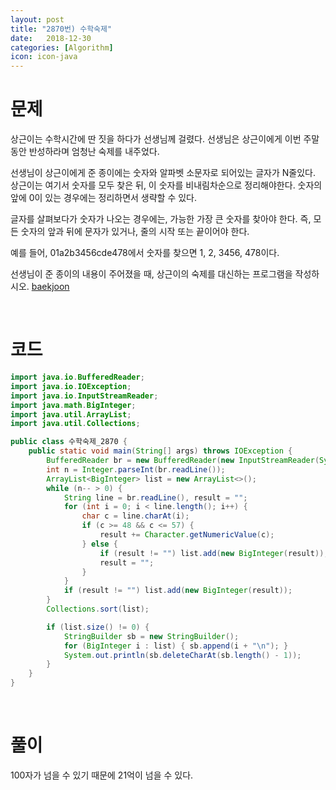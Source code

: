 ```yaml
---
layout: post
title: "2870번) 수학숙제"
date:   2018-12-30
categories: [Algorithm]
icon: icon-java
---
```


# 문제
상근이는 수학시간에 딴 짓을 하다가 선생님께 걸렸다. 선생님은 상근이에게 이번 주말동안 반성하라며 엄청난 숙제를 내주었다.

선생님이 상근이에게 준 종이에는 숫자와 알파벳 소문자로 되어있는 글자가 N줄있다. 상근이는 여기서 숫자를 모두 찾은 뒤, 이 숫자를 비내림차순으로 정리해야한다. 숫자의 앞에 0이 있는 경우에는 정리하면서 생략할 수 있다.

글자를 살펴보다가 숫자가 나오는 경우에는, 가능한 가장 큰 숫자를 찾아야 한다. 즉, 모든 숫자의 앞과 뒤에 문자가 있거나, 줄의 시작 또는 끝이어야 한다.

예를 들어, 01a2b3456cde478에서 숫자를 찾으면 1, 2, 3456, 478이다.

선생님이 준 종이의 내용이 주어졌을 때, 상근이의 숙제를 대신하는 프로그램을 작성하시오. [baekjoon](https://www.acmicpc.net/problem/2870)

<br>

# 코드
```java
import java.io.BufferedReader;
import java.io.IOException;
import java.io.InputStreamReader;
import java.math.BigInteger;
import java.util.ArrayList;
import java.util.Collections;

public class 수학숙제_2870 {
    public static void main(String[] args) throws IOException {
        BufferedReader br = new BufferedReader(new InputStreamReader(System.in));
        int n = Integer.parseInt(br.readLine());
        ArrayList<BigInteger> list = new ArrayList<>();
        while (n-- > 0) {
            String line = br.readLine(), result = "";
            for (int i = 0; i < line.length(); i++) {
                char c = line.charAt(i);
                if (c >= 48 && c <= 57) {
                    result += Character.getNumericValue(c);
                } else {
                    if (result != "") list.add(new BigInteger(result));
                    result = "";
                }
            }
            if (result != "") list.add(new BigInteger(result));
        }
        Collections.sort(list);

        if (list.size() != 0) {
            StringBuilder sb = new StringBuilder();
            for (BigInteger i : list) { sb.append(i + "\n"); }
            System.out.println(sb.deleteCharAt(sb.length() - 1));
        }
    }
}
```

<br>

# 풀이
100자가 넘을 수 있기 때문에 21억이 넘을 수 있다.
